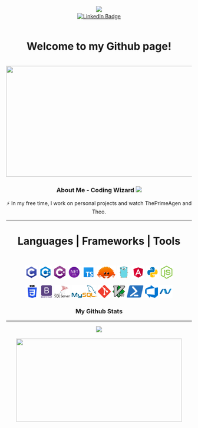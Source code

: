 <div id="header" align="center">
  <img src="https://media.giphy.com/media/aEwLTJvYxwo1L09oyP/giphy.gif" width="100"/>
  <div id="badges">
    <a href="https://www.linkedin.com/in/logan-garrett-43a68a220">
      <img src="https://img.shields.io/badge/LinkedIn-blue?style=for-the-badge&logo=linkedin&logoColor=white" alt="LinkedIn Badge" width="100"/>
    </a>
  </div>
  <img src="https://komarev.com/ghpvc/?username=Logan-Garrett&style=flat-square&color=blue" alt=""/>
  <h1>
    Welcome to my Github page!
  </h1>
  <div align="center">
    <br />
  <img src="https://media.giphy.com/media/wwg1suUiTbCY8H8vIA/giphy-downsized-large.gif" width="600" height="300"/>
  </div>

  ### About Me - Coding Wizard <img src="https://media.giphy.com/media/WUlplcMpOCEmTGBtBW/giphy.gif" width="30">

  :zap: In my free time, I work on personal projects and watch ThePrimeAgen and Theo. 
  
  ---
  
  <div>
   <h1 align="center"> Languages | Frameworks | Tools </h1>
    <br />
     <p align="center">
      <code><img title="C Programming" height="35" src="./icons/c.svg"></code>
      <code><img title="C++ Programming" height="35" src="./icons/c++.svg"></code>
      <code><img title="C# Programming" height="35" src="./icons/c_sharp.svg"></code>
      <code><img title=".NET Framework" height="35" src="./icons/.net.svg"></code>
      <code><img title="TypeScript" height="35" src="./icons/ts.svg"></code>
      <code><img title="Rust" height="35" src="./icons/Original_Ferris.svg"></code>
      <code><img title="Golang" height="35" src="./icons/go-gopher-svgrepo-com.svg"></code>
      <code><img title="Angular" height="35" src="./icons/angular.svg"></code>
      <code><img title="Python" height="35" src="./icons/python.svg"></code>
      <code><img title="NodeJS" height="35" src="./icons/node_js.svg"></code>
     <p align="center">
      <code><img title="CSS" height="35" src="./icons/css.svg"></code>
      <code><img title="BootStrap" height="35" src="./icons/bootstrap.svg"></code>
      <code><img title="SQL Server" height="35" src="./icons/sql.svg"></code>
      <code><img title="MySQL" height="35" src="./icons/mysql.svg"></code>
      <code><img title="Git" height="35" src="./icons/git.svg"></code>
      <code><img title="Vim" height="35" src="./icons/vim.svg"></code>
      <code><img title="Powershell" height="35" src="./icons/PowerShell.svg"></code>
      <code><img title="Microsoft Azure DevOps" height="35" src="./icons/azure-devops.svg"></code>
      <code><img title="Microsoft .Net" height="35" src="./icons/dotnet.svg"></code>
    </p>
  </div>
  
  ### My Github Stats
  -----------------
  <p align="center">
    <img src="https://readme-stats-cwvn.vercel.app/api?username=Logan-Garrett&custom_title=+Logan+Garrett&border_color=53F6F7&show_icons=true&count_private=true&theme=react">
  </p>
  <p align="center">
    <img height="225" width="450" src="https://readme-stats-cwvn.vercel.app/api/top-langs/?username=Logan-Garrett&layout=compact&langs_count=10&hide=jupyter%20notebook&exclude_repo=FTP-Client-Server,Linked-Attributes-Implementation,DirectLinks-Update-Dirs&count-private=true&theme=react&border_color=53F6F7"/>
  </p>
</div>
